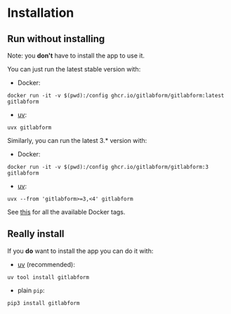 # Installation

## Run without installing

Note: you **don't** have to install the app to use it.

You can just run the latest stable version with:

* Docker:
```shell
docker run -it -v $(pwd):/config ghcr.io/gitlabform/gitlabform:latest gitlabform
```
* [uv](https://github.com/astral-sh/uv):
```uv
uvx gitlabform
```


Similarly, you can run the latest 3.* version with:

* Docker:
```shell
docker run -it -v $(pwd):/config ghcr.io/gitlabform/gitlabform:3 gitlabform
```
* [uv](https://github.com/astral-sh/uv):
```shell
uvx --from 'gitlabform>=3,<4' gitlabform
```

See [this](https://github.com/gitlabform/gitlabform/pkgs/container/gitlabform) for all the available Docker tags.


## Really install

If you **do** want to install the app you can do it with:

* [uv](https://github.com/astral-sh/uv) (recommended):
```shell
uv tool install gitlabform
``` 
* plain `pip`:
```shell
pip3 install gitlabform
```
